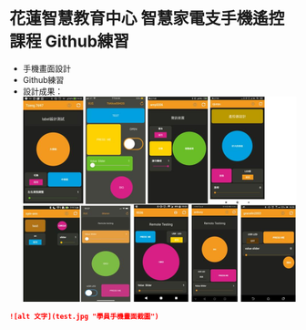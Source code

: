 # 花蓮智慧教育中心 智慧家電支手機遙控課程 Github練習
* 手機畫面設計
* Github練習
* 設計成果：
![alt 文字](test.jpg "學員手機畫面截圖")
```markdown
![alt 文字](test.jpg "學員手機畫面截圖")
```
